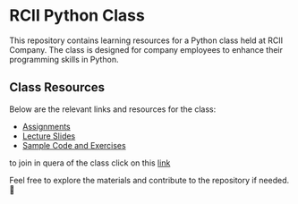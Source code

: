 # RCII Python Class

This repository contains learning resources for a Python class held at RCII Company. The class is designed for company employees to enhance their programming skills in Python.

## Class Resources

Below are the relevant links and resources for the class:


- [Assignments](#)
- [Lecture Slides](/slides)
- [Sample Code and Exercises](#)

to join in quera of the class click on this [link](https://quera.org/course/add_to_course/course/19151/)

Feel free to explore the materials and contribute to the repository if needed.🤗
